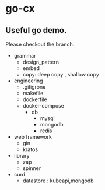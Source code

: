 # go-cx
## Useful go demo.
Please checkout the branch.
- grammar
  - design_pattern
  - embed
  - copy: deep copy , shallow copy
- engineering
  - .gitigrone 
  - makefile
  - dockerfile
  - docker-compose
    - db
      - mysql
      - mongodb
      - redis
- web  framework
  - gin
  - kratos
- library
  - zap
  - spinner
- curd
  - datastore : kubeapi,mongodb



